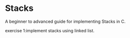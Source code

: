 # Stacks
A beginner to advanced guide for implementing Stacks in C.

exercise 1:implement stacks using linked list.
